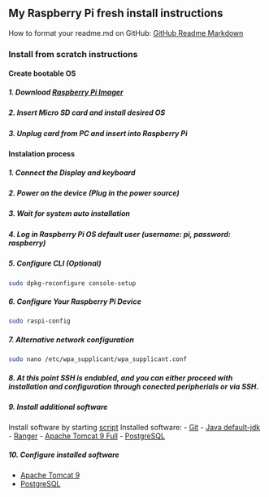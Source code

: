 ## My Raspberry Pi fresh install instructions
How to format your readme.md on GitHub: [GitHub Readme Markdown](https://guides.github.com/features/mastering-markdown/)

### Install from scratch instructions

#### Create bootable OS

##### 1. Download [Raspberry Pi Imager](https://www.raspberrypi.org/software/)
##### 2. Insert Micro SD card and install desired OS
##### 3. Unplug card from PC and insert into Raspberry Pi

#### Instalation process

##### 1. Connect the Display and keyboard
##### 2. Power on the device (Plug in the power source)
##### 3. Wait for system auto installation
##### 4. Log in Raspberry Pi OS default user (username: **pi**, password: **raspberry**)
##### 5. Configure CLI (Optional)
```bash
sudo dpkg-reconfigure console-setup
```
##### 6. Configure Your Raspberry Pi Device
```bash
sudo raspi-config
```
##### 7. Alternative network configuration
```bash
sudo nano /etc/wpa_supplicant/wpa_supplicant.conf
```

##### 8. At this point SSH is endabled, and you can either proceed with installation and configuration through conected peripherials or via SSH.

##### 9. Install additional software
Install software by starting [script](https://github.com/crazieNephilim/crazie_scripts/blob/master/raspberry_scripts/raspberry_resources/rspberry_pi_4_small_home_server.sh)
Installed software:
    - [Git](https://git-scm.com/)
    - [Java default-jdk](https://packages.debian.org/stretch/default-jdk)
    - [Ranger](https://github.com/ranger/ranger)
    - [Apache Tomcat 9 Full](https://tomcat.apache.org/index.html)
    - [PostgreSQL](https://www.postgresql.org/)

##### 10. Configure installed software

- [Apache Tomcat 9](https://github.com/crazieNephilim/crazie_scripts/tree/master/raspberry_scripts/raspberry_resources/README_TOMCAT9.md)
- [PostgreSQL](https://github.com/crazieNephilim/crazie_scripts/tree/master/raspberry_scripts/raspberry_resources/README_POSTGRESQL.md)